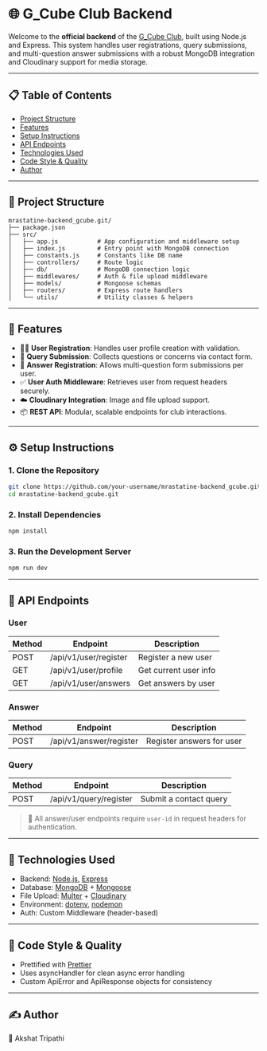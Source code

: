 # 🌐 G_Cube Club Backend

Welcome to the **official backend** of the [G_Cube Club](https://gcube-pes.vercel.app/), built using Node.js and Express. This system handles user registrations, query submissions, and multi-question answer submissions with a robust MongoDB integration and Cloudinary support for media storage.

---

## 📋 Table of Contents

- [Project Structure](#-project-structure)
- [Features](#-features)
- [Setup Instructions](#-setup-instructions)
- [API Endpoints](#-api-endpoints)
- [Technologies Used](#-technologies-used)
- [Code Style & Quality](#-code-style--quality)
- [Author](#-author)

---

## 📁 Project Structure

```
mrastatine-backend_gcube.git/
├── package.json
├── src/
│   ├── app.js           # App configuration and middleware setup
│   ├── index.js         # Entry point with MongoDB connection
│   ├── constants.js     # Constants like DB name
│   ├── controllers/     # Route logic
│   ├── db/              # MongoDB connection logic
│   ├── middlewares/     # Auth & file upload middleware
│   ├── models/          # Mongoose schemas
│   ├── routers/         # Express route handlers
│   └── utils/           # Utility classes & helpers
```

---

## 🚀 Features

- 🧑‍💻 **User Registration**: Handles user profile creation with validation.
- 💬 **Query Submission**: Collects questions or concerns via contact form.
- 📝 **Answer Registration**: Allows multi-question form submissions per user.
- ✅ **User Auth Middleware**: Retrieves user from request headers securely.
- ☁️ **Cloudinary Integration**: Image and file upload support.
- 📦 **REST API**: Modular, scalable endpoints for club interactions.

---

## ⚙️ Setup Instructions

### 1. Clone the Repository

```bash
git clone https://github.com/your-username/mrastatine-backend_gcube.git
cd mrastatine-backend_gcube.git
```

### 2. Install Dependencies

```bash
npm install
```

### 3. Run the Development Server

```bash
npm run dev
```

---

## 🧪 API Endpoints

### User

| Method | Endpoint               | Description           |
|--------|------------------------|-----------------------|
| POST   | /api/v1/user/register  | Register a new user   |
| GET    | /api/v1/user/profile   | Get current user info |
| GET    | /api/v1/user/answers   | Get answers by user   |

### Answer

| Method | Endpoint                 | Description                |
|--------|--------------------------|----------------------------|
| POST   | /api/v1/answer/register  | Register answers for user  |

### Query

| Method | Endpoint                 | Description               |
|--------|--------------------------|---------------------------|
| POST   | /api/v1/query/register   | Submit a contact query    |

> 📝 All answer/user endpoints require `user-id` in request headers for authentication.

---

## 📄 Technologies Used

- Backend: [Node.js](https://nodejs.org/), [Express](https://expressjs.com/)
- Database: [MongoDB](https://www.mongodb.com/) + [Mongoose](https://mongoosejs.com/)
- File Upload: [Multer](https://github.com/expressjs/multer) + [Cloudinary](https://cloudinary.com/)
- Environment: [dotenv](https://github.com/motdotla/dotenv), [nodemon](https://nodemon.io/)
- Auth: Custom Middleware (header-based)

---

## 🧼 Code Style & Quality

- Prettified with [Prettier](https://prettier.io/)
- Uses asyncHandler for clean async error handling
- Custom ApiError and ApiResponse objects for consistency

---

## ✍️ Author

👤 Akshat Tripathi
